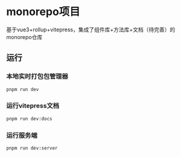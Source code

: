 # monorepo项目
基于vue3+rollup+vitepress，集成了组件库+方法库+文档（待完善）的monorepo仓库

## 运行

### 本地实时打包包管理器
```bash
pnpm run dev
```

### 运行vitepress文档
```bash
pnpm run dev:docs
```

### 运行服务端
```bash
pnpm run dev:server
```